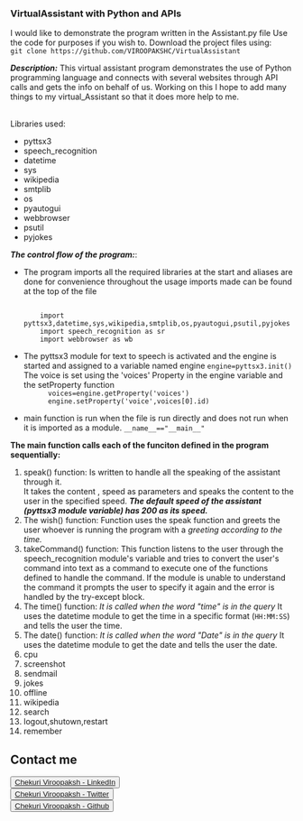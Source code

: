 ### VirtualAssistant with Python and APIs
I would like to demonstrate the program written in the Assistant.py file
Use the code for purposes if you wish to.
Download the project files using:<br>
``git clone https://github.com/VIROOPAKSHC/VirtualAssistant``
<br>

<i><b>Description:</b></i>
This virtual assistant program demonstrates the use of Python programming language and connects with several websites through API calls and gets the info on behalf of us. 
Working on this I hope to add many things to my virtual_Assistant so that it does more help to me. <br>
<br>


Libraries used:
<ul>
  <li>pyttsx3</li>
  <li>speech_recognition</li>
  <li>datetime</li>
  <li>sys</li>
  <li>wikipedia</li>
  <li>smtplib</li>
  <li>os</li>
  <li>pyautogui</li>
  <li>webbrowser</li>
  <li>psutil</li>
  <li>pyjokes</li>
</ul>

<b><em>The control flow of the program:</em></b>:
<ul>
  <li>
    The program imports all the required libraries at the start and aliases are done for convenience throughout the usage
    imports made can be found at the top of the file <br>
    <p><code>
    import pyttsx3,datetime,sys,wikipedia,smtplib,os,pyautogui,psutil,pyjokes
    import speech_recognition as sr 
    import webbrowser as wb </code></p>
   
  </li>
  <li>
  The pyttsx3 module for text to speech is activated and the engine is started
  and assigned to a variable named engine
  <code>engine=pyttsx3.init()</code>
  The voice is set using the 'voices' Property in the engine variable and the setProperty function
    <code>
      voices=engine.getProperty('voices')
      engine.setProperty('voice',voices[0].id)
    </code>
  </li>
   
  <li>
    main function is run when the file is run directly and does not run when it is imported as a module.
    <code>__name__=="__main__"</code>
  </li>
</ul>
  
  <b>The main function calls each of the funciton defined in the program sequentially:</b>
<ol>
    <li>
    speak() function:
      Is written to handle all the speaking of the assistant through it. <br>
      It takes the content , speed as parameters and speaks the content to the user in the specified speed. <em><b> The default speed of the assistant (pyttsx3 module variable) has 200 as its speed. </b></em>
    </li>
  <li>
      The wish() function:
      Function uses the speak function and greets the user whoever is running the program
      with a <i>greeting according to the time.</i>
    </li>
  <li> 
    takeCommand() function:
      This function listens to the user through the speech_recognition module's variable and tries to convert the user's command into text as a command to execute one of the functions defined to handle the command.
      If the module is unable to understand the command it prompts the user to specify it again and the error is handled by the try-except block. 
  </li>
  <li>
      The time() function:
      <em> It is called when the word "time" is in the query </em>
      It uses the datetime module to get the time in a specific format (<code>HH:MM:SS</code>)
      and tells the user the time.
    </li>
  
  <li>The date() function:
      <em> It is called when the word "Date" is in the query </em>
      It uses the datetime module to get the date and tells the user the date.
    </li>
      <li>cpu</li>
    <li>screenshot</li>
    <li>sendmail</li>
    <li>jokes</li>
    <li>offline</li>
    <li>wikipedia</li>
    <li>search</li>
    <li>logout,shutown,restart</li>
    <li>remember</li>
 
</ol>
  
## <b>Contact me</b>
<button><a href="https://www.linkedin.com/in/viroopaksh-chekuri-9997301a7/">Chekuri Viroopaksh - LinkedIn</a></button> <br>
  <button><a href="https://twitter.com/ViroopakshC">Chekuri Viroopaksh - Twitter</a></button> <br>
  <button><a href="https://github.com/VIROOPAKSHC/">Chekuri Viroopaksh - Github</a></button> <br>
